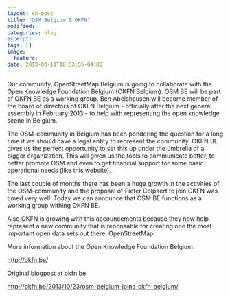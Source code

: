 ```yaml
---
layout: en-post
title: "OSM Belgium & OKFN"
modified:
categories: blog
excerpt:
tags: []
image:
  feature:
date: 2013-08-11T18:53:55-04:00
---
```


Our community, OpenStreetMap Belgium is going to collaborate with the Open Knowledge Foundation Belgium (OKFN Belgium). OSM BE will be part of OKFN BE as a working group. Ben Abelshausen will become member of the board of directors of OKFN Belgium - officially after the next general assembly in February 2013 - to help with representing the open knowledge scene in Belgium.

The OSM-community in Belgium has been pondering the question for a long time if we should have a legal entity to represent the community. OKFN BE gives us the perfect opportunity to set this up under the umbrella of a bigger organization. This will given us the tools to communicate better, to better promote OSM and even to get financial support for some basic operational needs (like this website).

The last couple of months there has been a huge growth in the activities of the OSM-community and the proposal of Pieter Colpaert to join OKFN was timed very well. Today we can announce that OSM BE functions as a working group withing OKFN BE.

Also OKFN is growing with this accouncements because they now help represent a new community that is reponsable for creating one the most important open data sets out there: OpenStreetMap.

More information about the Open Knowledge Foundation Belgium:

http://okfn.be/

Original blogpost at okfn.be:

http://okfn.be/2013/10/23/osm-belgium-joins-okfn-belgium/